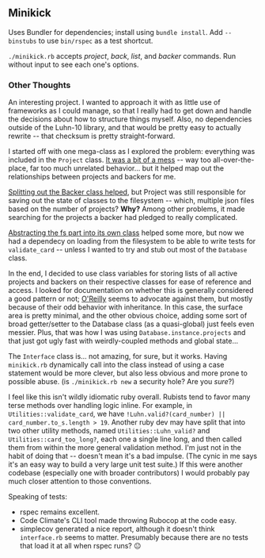 Minikick
--------

Uses Bundler for dependencies; install using `bundle install`. Add `--binstubs`
to use `bin/rspec` as a test shortcut.

`./minikick.rb` accepts *project*, *back*, *list*, and *backer* commands. Run
without input to see each one's options.

### Other Thoughts ###

An interesting project. I wanted to approach it with as little use of frameworks
as I could manage, so that I really had to get down and handle the decisions
about how to structure things myself. Also, no dependencies outside of the 
Luhn-10 library, and that would be pretty easy to actually rewrite -- that 
checksum is pretty straight-forward.

I started off with one mega-class as I explored the problem: everything was 
included in the `Project` class. [It was a bit of a mess](https://github.com/deltamualpha/minikick/commit/42e0c0b13b125a19791b377cef04e8d54cb3c759) 
-- way too all-over-the-place, far too much unrelated behavior... but it
helped map out the relationships between projects and backers for me.

[Splitting out the Backer class helped](https://github.com/deltamualpha/minikick/commit/d5f3d24630aafb9c8bf2ca1d8d2ecd648e7c2bd9), but Project was still responsible for 
saving out the state of classes to the filesystem -- which, multiple json files
based on the number of projects? **Why?** Among other problems, it made 
searching for the projects a backer had pledged to really complicated.

[Abstracting the fs part into its own class](https://github.com/deltamualpha/minikick/commit/ba366825a2b4924ac7e55fe1473827582daefdd1) helped some more, but now we had a 
dependecy on loading from the filesystem to be able to write tests for 
`validate_card` -- unless I wanted to try and stub out most of the `Database`
class.

In the end, I decided to use class variables for storing lists of all active
projects and backers on their respective classes for ease of reference and 
access. I looked for documentation on whether this is generally considered a 
good pattern or not; [O'Reilly](http://archive.oreilly.com/pub/a/ruby/excerpts/ruby-best-practices/worst-practices.html) seems to advocate against them, but mostly because of their odd behavior 
with inheritance. In this case, the surface area is pretty minimal, and the 
other obvious choice, adding some sort of broad getter/setter to the Database 
class (as a quasi-global) just feels even messier. Plus, that was how I was 
using `Database.instance.projects` and that just got ugly fast with 
weirdly-coupled methods and global state...

The `Interface` class is... not amazing, for sure, but it works. Having 
`minikick.rb` dynamically call into the class instead of using a case statement
would be more clever, but also less obvious and more prone to possible abuse.
(is `./minikick.rb new` a security hole? Are you *sure*?)

I feel like this isn't wildly idiomatic ruby overall. Rubists tend to favor
many terse methods over handling logic inline. For example, in 
`Utilities::validate_card`, we have `!Luhn.valid?(card_number) || card_number.to_s.length > 19`.
Another ruby dev may have split that into two other utility methods, named
`Utilities::Luhn_valid?` and `Utilities::card_too_long?`, each one a single
line long, and then called them from within the more general validation method.
I'm just not in the habit of doing that -- doesn't mean it's a bad impulse.
(The cynic in me says it's an easy way to build a very large unit test suite.)
If this were another codebase (especially one with broader contributors) I
would probably pay much closer attention to those conventions.

Speaking of tests:

* rspec remains excellent.
* Code Climate's CLI tool made throwing Rubocop at the code easy.
* simplecov generated a nice report, although it doesn't think `interface.rb` 
  seems to matter. Presumably because there are no tests that load it at all
  when rspec runs? 😐
